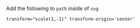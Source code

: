 Add the following to `path` inside of `svg`
```
transform="scale(1,-1)" transform-origin='center'
```
